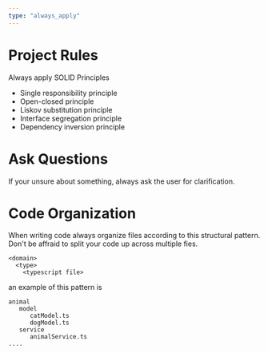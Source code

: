 ```yaml
---
type: "always_apply"
---
```


# Project Rules

Always apply SOLID Principles

- Single responsibility principle
- Open-closed principle
- Liskov substitution principle
- Interface segregation principle
- Dependency inversion principle

# Ask Questions 
If your unsure about something, always ask the user for clarification.

# Code Organization 

When writing code always organize files according to this structural pattern. Don't be affraid to 
split your code up across multiple fies.
```
<domain>
  <type>
    <typescript file>
```

an example of this pattern is
```
animal
   model 
      catModel.ts 
      dogModel.ts
   service
      animalService.ts 
....
```